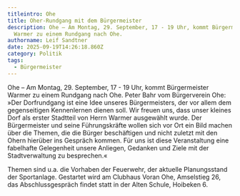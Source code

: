 ```yaml
---
titleintro: Ohe
title: Oher-Rundgang mit dem Bürgermeister
description: Ohe – Am Montag, 29. September, 17 - 19 Uhr, kommt Bürgermeister
  Warmer zu einem Rundgang nach Ohe.
authorname: Leif Sandtner
date: 2025-09-19T14:26:18.860Z
category: Politik
tags:
  - Bürgermeister
---
```

Ohe – Am Montag, 29. September, 17 - 19 Uhr, kommt Bürgermeister Warmer zu einem Rundgang nach Ohe. Peter Bahr vom Bürgerverein Ohe: »Der Dorfrundgang ist eine Idee unseres Bürgermeisters, der vor allem dem gegenseitigen Kennenlernen dienen soll. Wir freuen uns, dass unser kleines Dorf als erster Stadtteil von Herrn Warmer ausgewählt wurde. Der Bürgermeister und seine Führungskräfte wollen sich vor Ort ein Bild machen über die Themen, die die Bürger beschäftigen und nicht zuletzt mit den Ohern hierüber ins Gespräch kommen. Für uns ist diese Veranstaltung eine fabelhafte Gelegenheit unsere Anliegen, Gedanken und Ziele mit der Stadtverwaltung zu besprechen.«

Themen sind u.a. die Vorhaben der Feuerwehr, der aktuelle Planungsstand der Sportanlage. Gestartet wird am Clubhaus Voran Ohe, Amselstieg 26, das Abschlussgespräch findet statt in der Alten Schule, Hoibeken 6.